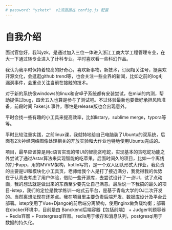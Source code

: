 ```yaml
---
# password: "yzketx"  v2须直接在 config.js 配置
---
```


# 自我介绍

面试官您好，我叫yzk，是通过加入三位一体进入浙江工商大学工程管理专业，在大一下通过转专业进入了计科专业。平时喜欢看一些科幻作品。



我认为我平时保持着较高的好奇心，喜欢新事物，新技术，订阅相关注号，挺喜欢开源文化，会逛逛github trend等，也会关注一些业界的新闻，比如之前的log4j漏洞事件，会重点关注当前在接触的技术。



对于新的系统像windows的linux和安卓子系统都有安装尝试，在miui的内测，帮助提供过bug，四舍五入也算是参与了测试吧。不过体验最新也要做好承担风险准备，前段时间 Faker.js 事件，哪怕是release版也会出现意外。



平时会找一些有趣的小工具来提高效率，比如listary，sublime merge，typora等等。

平时比较注重实践，之前linux课，我就特地给自己电脑装了Ubuntu的双系统，后面有2次神经网络图像处理相关的开放实验和大作业也特地使用Ubuntu完成的。



项目，最早应该算是用c语言实现的带UI的智能贪吃蛇，实现基本的贪吃蛇功能之外尝试了通过Astar算法来实现智能的吃苹果。后面时间久的项目，比如一个离线的打卡app，用的MVVM架构，kotlin写的，是一个双人团队形式大作业，我负责的主要是UI和模块化小工具页，老师给我个人是打了接近满分，我觉得我的优势在于认真去考虑了用户体验，借助一些开源库，去尝试设计了一点UI，试了点动画，我的想法就是做出来的东西至少要先让自己满意。最后说一下我搞的最久的项目-istep，我们的定位是教学练训一站式云平台，是基于青岛大学的OJ二次开发的。当然离想法现在还差点。我在项目里主要负责后端开发、数据库设计及平台云部署。istep使用了Vue+Django的前后端分离架构，使用nginx做负载均衡；部署在docker环境中，目前是由 Banckend后端容器【包括前端】 + Judger判题容器 + Redis容器 + Postergresql容器。redis用于缓存和消息队列，postgresql用于数据的持久化。

